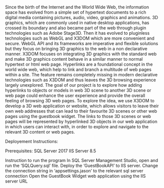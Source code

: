 Since the birth of the Internet and the World Wide Web, the information space has evolved from a simple set of hypertext documents to a rich digital media containing pictures, audio, video, graphics and animations. 3D graphics, which are commonly used in native desktop applications, has crossed its boundary and also became part of the web through plugin technologies such as Adobe Stage3D. Then it has evolved to pluginless technologies such as WebGL and X3DOM which are more convenient and secure.  WebGL API and its frameworks are imperative and flexible solutions but they focus on bringing 3D graphics to the web in a non declarative manner. X3DOM focuses on integrating 3D graphics with the standard web and make 3D graphics content behave in a similar manner to normal hypertext or html web page. Hyperlinks are a foundational concept in the world wide web, which help to link and branch a multitude of web pages within a site. The feature remains completely missing in modern declarative technologies such as X3DOM and thus leaves the 3D browsing experience largely unexplored. The goal of our project is to explore how adding hyperlinks to objects or models in web 3D scene to another 3D scene or web page could enhance the user experience and provide the overall feeling of browsing 3D web pages. To explore the idea, we use X3DOM to develop a 3D web application or website, which allows visitors to leave their own web addresses that can lead to their favourite 3D scenes or other web pages using the guestbook widget. The links to those 3D scenes or web pages will be represented by hyperlinked 3D objects in our web application in which users can interact with, in order to explore and navigate to the relevant 3D content or web pages.


Deployement Instructions: 

Prerequisites:
SQL Server 2017 
IIS Server 8.5

Instruction to run the program
In SQL Server Management Studio, open and run the ‘SQLQuery.sql’ file.
Deploy the ‘GuestBookAPI’  to IIS server.
Change the connection string in ‘appsettings.jason’ to the relevant sql server connection
Open the  GuestBook Widget web application using the IIS server URL 
